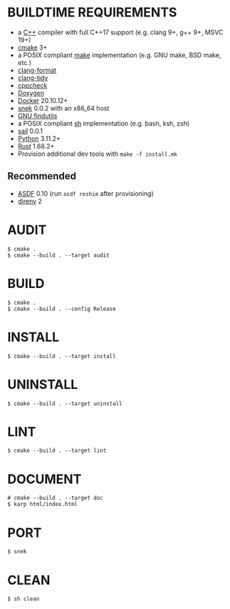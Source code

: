 # BUILDTIME REQUIREMENTS

* a [C++](https://www.cplusplus.com/) compiler with full C++17 support (e.g. clang 9+, g++ 9+, MSVC 19+)
* [cmake](https://cmake.org/) 3+
* a POSIX compliant [make](https://pubs.opengroup.org/onlinepubs/9699919799/utilities/make.html) implementation (e.g. GNU make, BSD make, etc.)
* [clang-format](https://clang.llvm.org/docs/ClangFormat.html)
* [clang-tidy](https://clang.llvm.org/extra/clang-tidy/)
* [cppcheck](https://cppcheck.sourceforge.io/)
* [Doxygen](https://www.doxygen.nl/index.html)
* [Docker](https://www.docker.com/) 20.10.12+
* [snek](https://github.com/mcandre/snek) 0.0.2 with an x86_64 host
* [GNU findutils](https://www.gnu.org/software/findutils/)
* a POSIX compliant [sh](https://pubs.opengroup.org/onlinepubs/9699919799/utilities/sh.html) implementation (e.g. bash, ksh, zsh)
* [sail](https://github.com/mcandre/sail) 0.0.1
* [Python](https://www.python.org/) 3.11.2+
* [Rust](https://www.rust-lang.org/en-US/) 1.68.2+
* Provision additional dev tools with `make -f install.mk`

## Recommended

* [ASDF](https://asdf-vm.com/) 0.10 (run `asdf reshim` after provisioning)
* [direnv](https://direnv.net/) 2

# AUDIT

```console
$ cmake .
$ cmake --build . --target audit
```

# BUILD

```console
$ cmake .
$ cmake --build . --config Release
```

# INSTALL

```console
$ cmake --build . --target install
```

# UNINSTALL

```console
$ cmake --build . --target uninstall
```

# LINT

```console
$ cmake --build . --target lint
```

# DOCUMENT

```console
# cmake --build . --target doc
$ karp html/index.html
```

# PORT

```console
$ snek
```

# CLEAN

```console
$ sh clean
```
